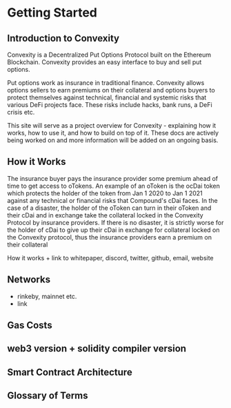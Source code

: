 # Getting Started

## Introduction to Convexity

Convexity is a Decentralized Put Options Protocol built on the Ethereum Blockchain. Convexity provides an easy interface to buy and sell put options. 

Put options work as insurance in traditional finance. Convexity allows options sellers to earn premiums on their collateral and options buyers to protect themselves against technical, financial and systemic risks that various DeFi projects face. These risks include hacks, bank runs, a DeFi crisis etc. 

This site will serve as a project overview for Convexity - explaining how it works, how to use it, and how to build on top of it. These docs are actively being worked on and more information will be added on an ongoing basis.

## How it Works

The insurance buyer pays the insurance provider some premium ahead of time to get access to oTokens. An example of an oToken is the ocDai token which protects the holder of the token from Jan 1 2020 to Jan 1 2021 against any technical or financial risks that Compound's cDai faces. In the case of a disaster, the holder of the oToken can turn in their oToken and their cDai and in exchange take the collateral locked in the Convexity Protocol by insurance providers. If there is no disaster, it is strictly worse for the holder of cDai to give up their cDai in exchange for collateral locked on the Convexity protocol, thus the insurance providers earn a premium on their collateral

How it works + link to whitepaper, discord, twitter, github, email, website

## Networks 

* rinkeby, mainnet etc. 
* link 

## Gas Costs 

## web3 version + solidity compiler version  

## Smart Contract Architecture 

## Glossary of Terms 




